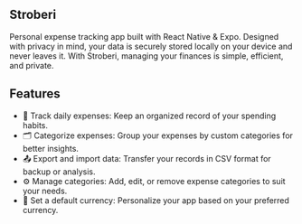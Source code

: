 ## Stroberi
Personal expense tracking app built with React Native & Expo. Designed with privacy in mind, your data is securely stored locally on your device and never leaves it. With Stroberi, managing your finances is simple, efficient, and private.

## Features
* 🧾 Track daily expenses: Keep an organized record of your spending habits.
* 🗂️ Categorize expenses: Group your expenses by custom categories for better insights.
* 📤 Export and import data: Transfer your records in CSV format for backup or analysis.
* ⚙️ Manage categories: Add, edit, or remove expense categories to suit your needs.
* 💱 Set a default currency: Personalize your app based on your preferred currency.

